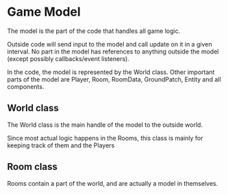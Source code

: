 
# Game Model

The model is the part of the code that handles all game logic.

Outside code will send input to the model and call update on it in a given interval.
No part in the model has references to anything outside the model (except possibly callbacks/event listeners).

In the code, the model is represented by the World class.
Other important parts of the model are Player, Room, RoomData, GroundPatch, Entity and all components.


## World class

The World class is the main handle of the model to the outside world.

Since most actual logic happens in the Rooms, this class is mainly for keeping track of them and the Players

## Room class

Rooms contain a part of the world, and are actually a model in themselves.
